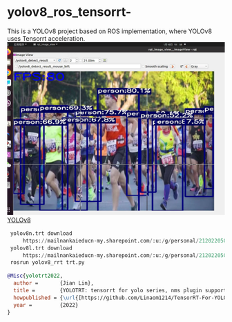 # yolov8_ros_tensorrt-
This is a YOLOv8 project based on ROS implementation, where YOLOv8 uses Tensorrt acceleration.
<img src="https://github.com/af-doom/yolov8_ros_tensorrt-/blob/main/1.jpg" width="600" height="400" alt="yolov8"/><br/>
[YOLOv8](https://v8docs.ultralytics.com/)

```python
 yolov8n.trt download 
     https://mailnankaieducn-my.sharepoint.com/:u:/g/personal/2120220505_mail_nankai_edu_cn/Ef9PE1Rcpp9Ls_wIDlj07wsB5dj_mdgHJuF1jHXtyVYbYg?e=dUBC9A
 yolov8l.trt download    
     https://mailnankaieducn-my.sharepoint.com/:u:/g/personal/2120220505_mail_nankai_edu_cn/EVgQCu4mDC9NktYibFJ6nqcBsy5PndLeNubGcWGEPQ3EVw?e=oswuQe
 rosrun yolov8_rrt trt.py

```



```bibtex
@Misc{yolotrt2022,
  author =       {Jian Lin},
  title =        {YOLOTRT: tensorrt for yolo series, nms plugin support},
  howpublished = {\url{[https://github.com/Linaom1214/TensorRT-For-YOLO-Series]}},
  year =         {2022}
}
```
